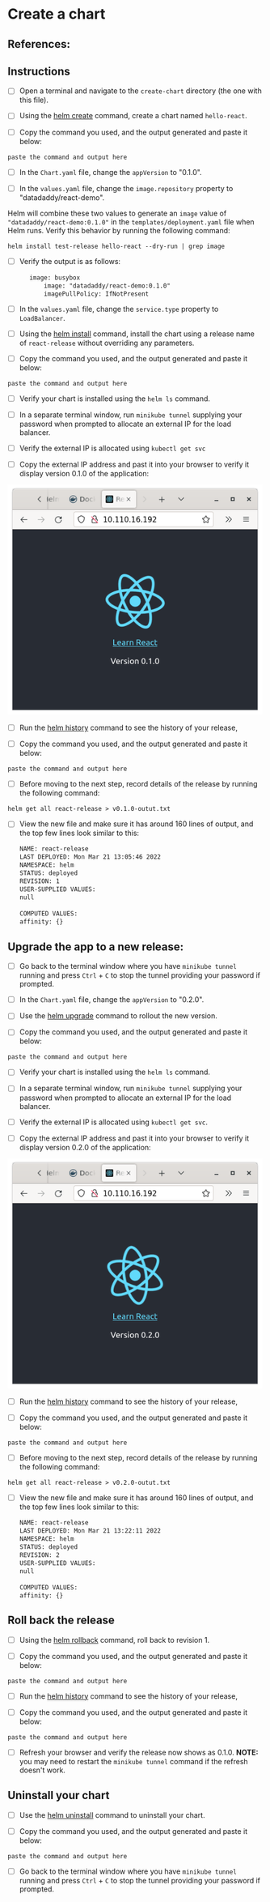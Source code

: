 # Create a chart

## References:


## Instructions

- [ ] Open a terminal and navigate to the `create-chart` directory (the one with this file).

- [ ] Using the [helm create](https://helm.sh/docs/helm/helm_create/) command, create a chart named `hello-react`. 

- [ ] Copy the command you used, and the output generated and paste it below:

```
paste the command and output here
```

- [ ] In the `Chart.yaml` file, change the `appVersion` to "0.1.0".

- [ ] In the `values.yaml` file, change the `image.repository` property to "datadaddy/react-demo".

Helm will combine these two values to generate an `image` value of `"datadaddy/react-demo:0.1.0"` in the `templates/deployment.yaml` file when Helm runs. Verify this behavior by running the following command:

```
helm install test-release hello-react --dry-run | grep image
```

- [ ] Verify the output is as follows:
```
      image: busybox
          image: "datadaddy/react-demo:0.1.0"
          imagePullPolicy: IfNotPresent
```

- [ ] In the `values.yaml` file, change the `service.type` property to `LoadBalancer`.

- [ ] Using the [helm install](https://helm.sh/docs/helm/helm_install/) command, install the chart using a release name of `react-release` without overriding any parameters.

- [ ] Copy the command you used, and the output generated and paste it below:

```
paste the command and output here
```

- [ ] Verify your chart is installed using the `helm ls` command.

- [ ] In a separate terminal window, run `minikube tunnel` supplying your password when prompted to allocate an external IP for the load balancer.

- [ ] Verify the external IP is allocated using `kubectl get svc`

- [ ] Copy the external IP address and past it into your browser to verify it display version 0.1.0 of the application:

![Hello React version 0.1.0 screen shot](../images/react-window-1.png)

- [ ] Run the [helm history](https://helm.sh/docs/helm/helm_history/) command to see the history of your release,

- [ ] Copy the command you used, and the output generated and paste it below:

```
paste the command and output here
```

- [ ] Before moving to the next step, record details of the release by running the following command:
```
helm get all react-release > v0.1.0-outut.txt
```

- [ ] View the new file and make sure it has around 160 lines of output, and the top few lines look similar to this:
    ```
    NAME: react-release
    LAST DEPLOYED: Mon Mar 21 13:05:46 2022
    NAMESPACE: helm
    STATUS: deployed
    REVISION: 1
    USER-SUPPLIED VALUES:
    null

    COMPUTED VALUES:
    affinity: {}
    ```

## Upgrade the app to a new release:

- [ ] Go back to the terminal window where you have `minikube tunnel` running and press `Ctrl` + `C` to stop the tunnel providing your password if prompted.

- [ ] In the `Chart.yaml` file, change the `appVersion` to "0.2.0".

- [ ] Use the [helm upgrade](https://helm.sh/docs/helm/helm_upgrade/) command to rollout the new version.

- [ ] Copy the command you used, and the output generated and paste it below:

```
paste the command and output here
```

- [ ] Verify your chart is installed using the `helm ls` command.

- [ ] In a separate terminal window, run `minikube tunnel` supplying your password when prompted to allocate an external IP for the load balancer.

- [ ] Verify the external IP is allocated using `kubectl get svc`.

- [ ] Copy the external IP address and past it into your browser to verify it display version 0.2.0 of the application:

![Hello React version 0.2.0 screen shot](../images/react-window-2.png)

- [ ] Run the [helm history](https://helm.sh/docs/helm/helm_history/) command to see the history of your release,

- [ ] Copy the command you used, and the output generated and paste it below:

```
paste the command and output here
```

- [ ] Before moving to the next step, record details of the release by running the following command:
```
helm get all react-release > v0.2.0-outut.txt
```

- [ ] View the new file and make sure it has around 160 lines of output, and the top few lines look similar to this:
    ```
    NAME: react-release
    LAST DEPLOYED: Mon Mar 21 13:22:11 2022
    NAMESPACE: helm
    STATUS: deployed
    REVISION: 2
    USER-SUPPLIED VALUES:
    null

    COMPUTED VALUES:
    affinity: {}
    ```

## Roll back the release

- [ ] Using the [helm rollback](https://helm.sh/docs/helm/helm_rollback/) command, roll back to revision 1.

- [ ] Copy the command you used, and the output generated and paste it below:

```
paste the command and output here
```

- [ ] Run the [helm history](https://helm.sh/docs/helm/helm_history/) command to see the history of your release,

- [ ] Copy the command you used, and the output generated and paste it below:

```
paste the command and output here
```

- [ ] Refresh your browser and verify the release now shows as 0.1.0. __NOTE:__ you may need to restart the `minikube tunnel` command if the refresh doesn't work. 

## Uninstall your chart

- [ ] Use the [helm uninstall](https://helm.sh/docs/helm/helm_uninstall/) command to uninstall your chart.

- [ ] Copy the command you used, and the output generated and paste it below:

```
paste the command and output here
```

- [ ] Go back to the terminal window where you have `minikube tunnel` running and press `Ctrl` + `C` to stop the tunnel providing your password if prompted.

